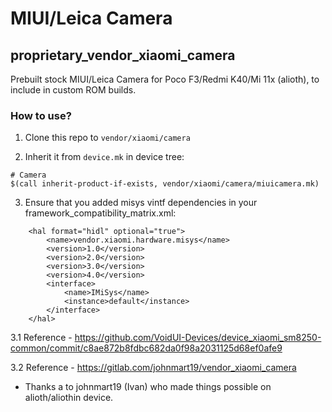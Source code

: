 # MIUI/Leica Camera

## proprietary_vendor_xiaomi_camera

Prebuilt stock MIUI/Leica Camera for Poco F3/Redmi K40/Mi 11x (alioth), to include in custom ROM builds.

### How to use?

1. Clone this repo to `vendor/xiaomi/camera`

2. Inherit it from `device.mk` in device tree:

```
# Camera
$(call inherit-product-if-exists, vendor/xiaomi/camera/miuicamera.mk)
```

3. Ensure that you added misys vintf dependencies in your framework_compatibility_matrix.xml:

```
    <hal format="hidl" optional="true">
        <name>vendor.xiaomi.hardware.misys</name>
        <version>1.0</version>
        <version>2.0</version>
        <version>3.0</version>
        <version>4.0</version>
        <interface>
            <name>IMiSys</name>
            <instance>default</instance>
        </interface>
    </hal>
```
3.1 Reference - https://github.com/VoidUI-Devices/device_xiaomi_sm8250-common/commit/c8ae872b8fdbc682da0f98a2031125d68ef0afe9

3.2 Reference - https://gitlab.com/johnmart19/vendor_xiaomi_camera

- Thanks a to johnmart19 (Ivan) who made things possible on alioth/aliothin device.
